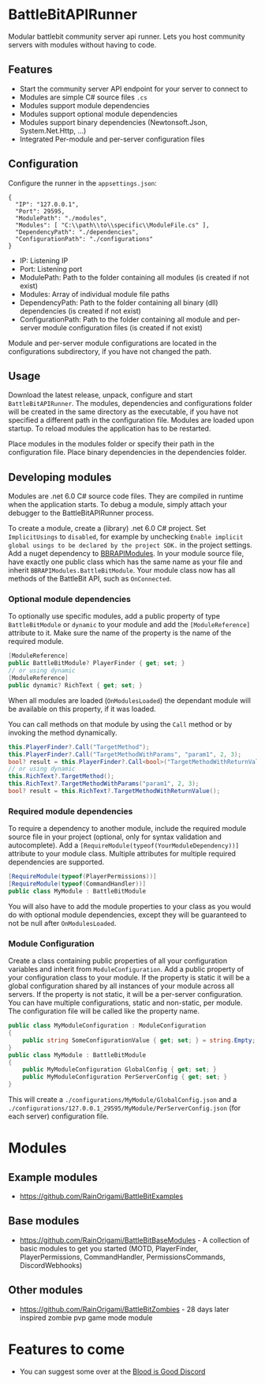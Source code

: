 # BattleBitAPIRunner

Modular battlebit community server api runner. Lets you host community servers with modules without having to code.

## Features

- Start the community server API endpoint for your server to connect to
- Modules are simple C# source files `.cs`
- Modules support module dependencies
- Modules support optional module dependencies
- Modules support binary dependencies (Newtonsoft.Json, System.Net.Http, ...)
- Integrated Per-module and per-server configuration files

## Configuration
Configure the runner in the `appsettings.json`:
```
{
  "IP": "127.0.0.1",
  "Port": 29595,
  "ModulePath": "./modules",
  "Modules": [ "C:\\path\\to\\specific\\ModuleFile.cs" ],
  "DependencyPath": "./dependencies",
  "ConfigurationPath": "./configurations"
}
```
- IP: Listening IP
- Port: Listening port
- ModulePath: Path to the folder containing all modules (is created if not exist)
- Modules: Array of individual module file paths
- DependencyPath: Path to the folder containing all binary (dll) dependencies (is created if not exist)
- ConfigurationPath: Path to the folder containing all module and per-server module configuration files (is created if not exist)

Module and per-server module configurations are located in the configurations subdirectory, if you have not changed the path.

## Usage

Download the latest release, unpack, configure and start `BattleBitAPIRunner`.
The modules, dependencies and configurations folder will be created in the same directory as the executable, if you have not specified a different path in the configuration file.
Modules are loaded upon startup. To reload modules the application has to be restarted.

Place modules in the modules folder or specify their path in the configuration file.
Place binary dependencies in the dependencies folder.

## Developing modules

Modules are .net 6.0 C# source code files. They are compiled in runtime when the application starts.
To debug a module, simply attach your debugger to the BattleBitAPIRunner process.

To create a module, create a (library) .net 6.0 C# project.
Set `ImplicitUsings` to `disabled`, for example by unchecking `Enable implicit global usings to be declared by the project SDK.` in the project settings.
Add a nuget dependency to [BBRAPIModules](https://www.nuget.org/packages/BBRAPIModules).
In your module source file, have exactly one public class which has the same name as your file and inherit `BBRAPIModules.BattleBitModule`.
Your module class now has all methods of the BattleBit API, such as `OnConnected`.

### Optional module dependencies
To optionally use specific modules, add a public property of type `BattleBitModule` or `dynamic` to your module and add the `[ModuleReference]` attribute to it. Make sure the name of the property is the name of the required module.
```cs
[ModuleReference]
public BattleBitModule? PlayerFinder { get; set; }
// or using dynamic
[ModuleReference]
public dynamic? RichText { get; set; }
```
When all modules are loaded (`OnModulesLoaded`) the dependant module will be available on this property, if it was loaded.

You can call methods on that module by using the `Call` method or by invoking the method dynamically.

```cs
this.PlayerFinder?.Call("TargetMethod");
this.PlayerFinder?.Call("TargetMethodWithParams", "param1", 2, 3);
bool? result = this.PlayerFinder?.Call<bool>("TargetMethodWithReturnValue");
// or using dynamic
this.RichText?.TargetMethod();
this.RichText?.TargetMethodWithParams("param1", 2, 3);
bool? result = this.RichText?.TargetMethodWithReturnValue();
```

### Required module dependencies
To require a dependency to another module, include the required module source file in your project (optional, only for syntax validation and autocomplete).
Add a `[RequireModule(typeof(YourModuleDependency))]` attribute to your module class. Multiple attributes for multiple required dependencies are supported.

```cs
[RequireModule(typeof(PlayerPermissions))]
[RequireModule(typeof(CommandHandler))]
public class MyModule : BattleBitModule
```

You will also have to add the module properties to your class as you would do with optional module dependencies, except they will be guaranteed to not be null after `OnModulesLoaded`.

### Module Configuration
Create a class containing public properties of all your configuration variables and inherit from `ModuleConfiguration`.
Add a public property of your configuration class to your module.
If the property is static it will be a global configuration shared by all instances of your module across all servers.
If the property is not static, it will be a per-server configuration.
You can have multiple configurations, static and non-static, per module.
The configuration file will be called like the property name.

```cs
public class MyModuleConfiguration : ModuleConfiguration
{
    public string SomeConfigurationValue { get; set; } = string.Empty;
}
public class MyModule : BattleBitModule
{
    public MyModuleConfiguration GlobalConfig { get; set; }
    public MyModuleConfiguration PerServerConfig { get; set; }
}
```
This will create a `./configurations/MyModule/GlobalConfig.json` and a `./configurations/127.0.0.1_29595/MyModule/PerServerConfig.json` (for each server) configuration file.

# Modules
## Example modules
- https://github.com/RainOrigami/BattleBitExamples

## Base modules
- https://github.com/RainOrigami/BattleBitBaseModules - A collection of basic modules to get you started (MOTD, PlayerFinder, PlayerPermissions, CommandHandler, PermissionsCommands, DiscordWebhooks)

## Other modules
- https://github.com/RainOrigami/BattleBitZombies - 28 days later inspired zombie pvp game mode module

# Features to come
- You can suggest some over at the [Blood is Good Discord](https://discord.bloodisgood.org)
